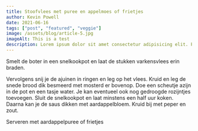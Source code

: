 ```yaml
---
title: Stoofvlees met puree en appelmoes of frietjes
author: Kevin Powell
date: 2021-06-16
tags: ["post", "featured", "veggie"]
image: /assets/blog/article-5.jpg
imageAlt: This is a test
description: Lorem ipsum dolor sit amet consectetur adipisicing elit. Perferendis accusantium sit illo neque rem omnis quaerat, nam similique vitae delectus ad magni vel quo maxime, magnam placeat. Reprehenderit, distinctio aliquam?
---
```


Smelt de boter in een snelkookpot en laat de stukken varkensvlees erin braden.

Vervolgens snij je de ajuinen in ringen en leg op het vlees. Kruid en leg de snede brood dik besmeerd met mosterd er bovenop. Doe een scheutje azijn in de pot en een tasje water. Je kan eventueel ook nog gedroogde rozijntjes toevoegen. Sluit de snelkookpot en laat minstens een half uur koken. Daarna kan je de saus dikken met aardappelbloem. Kruid bij met peper en zout.

Serveren met aardappelpuree of frietjes
